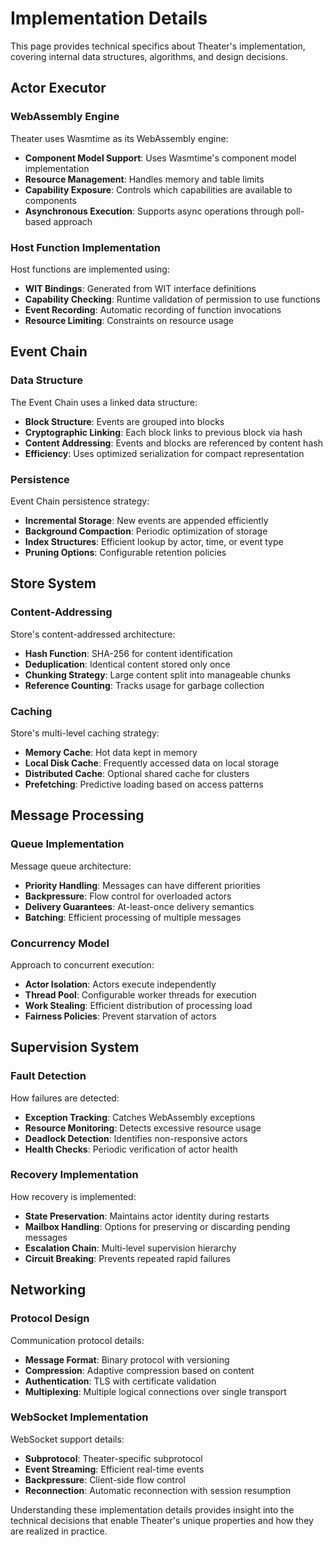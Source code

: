 # Implementation Details

This page provides technical specifics about Theater's implementation, covering internal data structures, algorithms, and design decisions.

## Actor Executor

### WebAssembly Engine

Theater uses Wasmtime as its WebAssembly engine:

- **Component Model Support**: Uses Wasmtime's component model implementation
- **Resource Management**: Handles memory and table limits
- **Capability Exposure**: Controls which capabilities are available to components
- **Asynchronous Execution**: Supports async operations through poll-based approach

### Host Function Implementation

Host functions are implemented using:

- **WIT Bindings**: Generated from WIT interface definitions
- **Capability Checking**: Runtime validation of permission to use functions
- **Event Recording**: Automatic recording of function invocations
- **Resource Limiting**: Constraints on resource usage

## Event Chain

### Data Structure

The Event Chain uses a linked data structure:

- **Block Structure**: Events are grouped into blocks
- **Cryptographic Linking**: Each block links to previous block via hash
- **Content Addressing**: Events and blocks are referenced by content hash
- **Efficiency**: Uses optimized serialization for compact representation

### Persistence

Event Chain persistence strategy:

- **Incremental Storage**: New events are appended efficiently
- **Background Compaction**: Periodic optimization of storage
- **Index Structures**: Efficient lookup by actor, time, or event type
- **Pruning Options**: Configurable retention policies

## Store System

### Content-Addressing

Store's content-addressed architecture:

- **Hash Function**: SHA-256 for content identification
- **Deduplication**: Identical content stored only once
- **Chunking Strategy**: Large content split into manageable chunks
- **Reference Counting**: Tracks usage for garbage collection

### Caching

Store's multi-level caching strategy:

- **Memory Cache**: Hot data kept in memory
- **Local Disk Cache**: Frequently accessed data on local storage
- **Distributed Cache**: Optional shared cache for clusters
- **Prefetching**: Predictive loading based on access patterns

## Message Processing

### Queue Implementation

Message queue architecture:

- **Priority Handling**: Messages can have different priorities
- **Backpressure**: Flow control for overloaded actors
- **Delivery Guarantees**: At-least-once delivery semantics
- **Batching**: Efficient processing of multiple messages

### Concurrency Model

Approach to concurrent execution:

- **Actor Isolation**: Actors execute independently
- **Thread Pool**: Configurable worker threads for execution
- **Work Stealing**: Efficient distribution of processing load
- **Fairness Policies**: Prevent starvation of actors

## Supervision System

### Fault Detection

How failures are detected:

- **Exception Tracking**: Catches WebAssembly exceptions
- **Resource Monitoring**: Detects excessive resource usage
- **Deadlock Detection**: Identifies non-responsive actors
- **Health Checks**: Periodic verification of actor health

### Recovery Implementation

How recovery is implemented:

- **State Preservation**: Maintains actor identity during restarts
- **Mailbox Handling**: Options for preserving or discarding pending messages
- **Escalation Chain**: Multi-level supervision hierarchy
- **Circuit Breaking**: Prevents repeated rapid failures

## Networking

### Protocol Design

Communication protocol details:

- **Message Format**: Binary protocol with versioning
- **Compression**: Adaptive compression based on content
- **Authentication**: TLS with certificate validation
- **Multiplexing**: Multiple logical connections over single transport

### WebSocket Implementation

WebSocket support details:

- **Subprotocol**: Theater-specific subprotocol
- **Event Streaming**: Efficient real-time events
- **Backpressure**: Client-side flow control
- **Reconnection**: Automatic reconnection with session resumption

Understanding these implementation details provides insight into the technical decisions that enable Theater's unique properties and how they are realized in practice.
